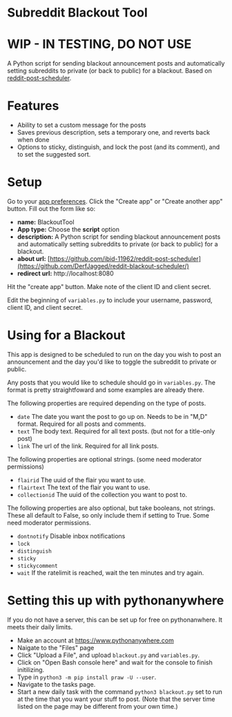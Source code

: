 # Subreddit Blackout Tool
# WIP - IN TESTING, DO NOT USE
A Python script for sending blackout announcement posts and automatically setting subreddits to private (or back to public) for a blackout. Based on [reddit-post-scheduler](https://github.com/ibid-11962/reddit-post-scheduler).

# Features

- Ability to set a custom message for the posts
- Saves previous description, sets a temporary one, and reverts back when done
- Options to sticky, distinguish, and lock the post (and its comment), and to set the suggested sort.

# Setup

Go to your [app preferences](https://www.reddit.com/prefs/apps). Click the "Create app" or "Create another app" button. Fill out the form like so:

- **name:** BlackoutTool
- **App type:** Choose the **script** option
- **description:** A Python script for sending blackout announcement posts and automatically setting subreddits to private (or back to public) for a blackout.
- **about url:** [https://github.com/ibid-11962/reddit-post-scheduler](https://github.com/DerfJagged/reddit-blackout-scheduler/)
- **redirect url:** http://localhost:8080

Hit the "create app" button. Make note of the client ID and client secret.

Edit the beginning of `variables.py` to include your username, password, client ID, and client secret.

# Using for a Blackout

This app is designed to be scheduled to run on the day you wish to post an announcement and the day you'd like to toggle the subreddit to private or public.

Any posts that you would like to schedule should go in `variables.py`. The format is pretty straightfoward and some examples are already there.

The following properties are required depending on the type of posts.

- `date` The date you want the post to go up on. Needs to be in "M,D" format. Required for all posts and comments. 
- `text` The body text. Required for all text posts. (but not for a title-only post)
- `link` The url of the link. Required for all link posts.

The following properties are optional strings. (some need moderator permissions)

- `flairid` The uuid of the flair you want to use.
- `flairtext` The text of the flair you want to use.
- `collectionid` The uuid of the collection you want to post to.

The following properties are also optional, but take booleans, not strings. These all default to False, so only include them if setting to True. Some need moderator permissions. 

- `dontnotify` Disable inbox notifications
- `lock` 
- `distinguish` 
- `sticky` 
- `stickycomment`
- `wait` If the ratelimit is reached, wait the ten minutes and try again.

# Setting this up with pythonanywhere

If you do not have a server, this can be set up for free on pythonanwhere. It meets their daily limits. 

- Make an account at https://www.pythonanywhere.com
- Naigate to the "Files" page 
- Click "Upload a File", and upload `blackout.py` and `variables.py`.
- Click on "Open Bash console here" and wait for the console to finish initilizing.
- Type in `python3 -m pip install praw -U --user`.
- Navigate to the tasks page.
- Start a new daily task with the command `python3 blackout.py` set to run at the time that you want your stuff to post. (Note that the server time listed on the page may be different from your own time.)

